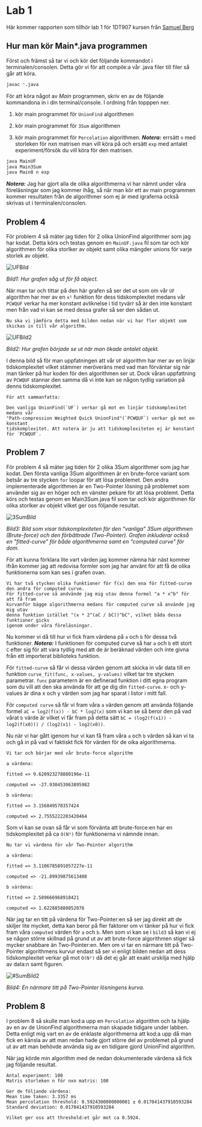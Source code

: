 # Lab 1

Här kommer rapporten som tillhör lab 1 för 1DT907 kursen från [Samuel Berg](<sb224sc@student.lnu.se>)

## Hur man kör Main*.java programmen

Först och främst så tar vi och kör det följande kommandot i terminalen/consolen. Detta gör vi för att compile:a vår .java filer till filer så går att köra.

```bash
javac *.java
```

För att köra något av *Main* programmen, skriv en av de följande kommandona in i din terminal/console. I ordning från topppen ner.

1. kör main programmet för `UnionFind` algorithmen

2. kör main programmet för `3Sum` algorithmen

3. kör main programmet för `Percolation` algorithmen. ***Notera:*** errsätt `n` med storleken för nxn matrisen man vill köra på och ersätt `exp` med antalet experiment/försök du vill köra för den matrisen.

```bash
java MainUF
java Main3Sum
java Main8 n exp
```

***Notera:*** Jag har gjort alla de olika algorithmerna vi har nämnt under våra föreläsningar som jag kommer ihåg, så när man kör ett av main programmen kommer resultaten från de algorithmer som ej är med igraferna också skrivas ut i terminalen/consolen.

## Problem 4

För problem 4 så mäter jag tiden för 2 olika UnionFind algorithmer som jag har kodat. Detta körs och testas genom en `MainUF.java` fil som tar och kör algorithmen för olika storlker av objekt samt olika mängder unions för varje storlek av objekt.

![UFBild](./pic/UF1.png)

*Bild1: Hur grafen såg ut för få object.*

När man tar och tittar på den här grafen så ser det ut som om vår `UF` algorithm har mer av en `x²` funktion för dess tidskomplexitet medans vår `PCWQUF` verkar ha mer konstant avliknelse i tid tyvärr så är den inte konstant men från vad vi kan se med dessa grafer så ser den sådan ut.

```Text
Nu ska vi jämföra detta med bilden nedan när vi har fler objekt som skickas in till vår algorithm.
```

![UFBild2](./pic/UF2.png)

*Bild2: Hur grafen började se ut när man ökade antalet objekt.*

I denna bild så för man uppfatningen att vår `UF` algorithm har mer av en linjär tidskomplexitet vilket stämmer meröveräns med vad man förväntar sig när man tänker på hur koden för den algorithmen ser ut. Dock våran uppfattning av `PCWQUF` stannar den samma då vi inte kan se någon tydlig variation på denns tidskomplexitet.

```Text
För att sammanfatta:

Den vanliga UnionFind(`UF`) verkar gå mot en linjär tidskomplexitet medans vår
"Path-compression Weighted Quick UnionFind"(`PCWQUF`) verkar gå mot en konstant
tidskomplexitet. Att notera är ju att tidskomplexiteten ej är konstant för `PCWQUF`.
```

## Problem 7

För problem 4 så mäter jag tiden för 2 olika 3Sum algorithmer som jag har kodat. Den första vanliga 3Sum algorithmen är en brute-force variant som betsår av tre stycken `for` loopar för att lösa problemet. Den andra implementerade algorithmen är en Two-Pointer lösning på problemet som använder sig av en höger och en vänster pekare för att lösa problemt. Detta körs och testas genom en Main3Sum.java fil som tar och kör algorithmen för olika storlker av objekt vilket ger oss följande resultat.

![3SumBild](./pic/3Sum.png)

*Bild3: Bild som visar tidskomplexiteten för den "vanliga" 3Sum algorithmen (Brute-force) och den förbättrade (Two-Pointer). Grafen inkluderar också en "fitted-curve" för både algorithmerna samt en "computed curve" för dom.*

För att kunna förklara lite vart värden jag kommer nämna här näst kommer ifrån kommer jag att redovisa formler som jag har använt för att få de olika funktionerna som kan ses i grafen ovan.

```Text
Vi har två stycken olika funktioner för f(x) den ena för fitted-curve den andra för computed curve.
För fitted-curve så andvände jag mig utav denna formel "a * x^b" för att få fram
kurvanför bägge algorithmerna medans för computed curve så använde jag mig utav
denna funktion istället "(x * 2^(aC / bC))^bC", vilket båda dessa funktioner gicks
igenom under våra föreläsningar.
```

Nu kommer vi då till hur vi fick fram värdena på `a` och `b` för dessa två funktioner. ***Notera:*** I funktionen för computed curve så har `a` och `b` ett stort `C` efter sig för att vara tydlig med att de är beräknad värden och inte givna från ett importerat biblioteks funktion.

För `fitted-curve` så får vi dessa värden genom att skicka in vår data till en funktion `curve_fit(func, x-values, y-values)` vilket tar tre stycken parametrar. `func` parametern är en definerad funktion i ditt egna program som du vill att den ska använda för att ge dig din `fitted-curve`. x- och y-values är dina x och y värden som jag har sparat i listor i mitt fall.

För `computed curve` så får vi fram våra `a` värden genom att använda följande formel `aC = log2(f(x)) - bC * log2(x)` som vi kan se så beror den på vad vårat `b` värde är vilket vi får fram på detta sätt `bC = (log2(f(x1)) - log2(f(x0))) / (log2(x1) - log2(x0))`.

Nu när vi har gått igenom hur vi kan få fram våra `a` och `b` värden så kan vi ta och gå in på vad vi faktiskt fick för värden för de oika algorithmerna.

```Text
Vi tar och börjar med vår brute-force algorithm

a värdena:

fitted => 9.620923278880196e-11

computed => -27.930453063895982

b värdena:

fitted => 3.156849570357424

computed => 2.7555222203420464
```

Som vi kan se ovan så får vi som förvänta att brute-force:en har en tidskomplexitet på ca `O(N³)` för funktionerna vi nämnde innan.

```Text
Nu tar vi värdena för vår Two-Pointer algorithm

a värdena:

fitted => 3.1106785891057227e-11

computed => -21.89939875613408

b värdena:

fitted => 2.589666968918421

computed => 1.622885880852076
```

När jag tar en titt på värdena för Two-Pointer:en så ser jag direkt att de skiljer lite mycket, detta kan beror på fler faktorer om vi tänker på hur vi fick fram våra `computed` värden för `a` och `b`. Men som vi kan se i `bild3` så kan vi ej se någon större skillnad på grund ut av att brute-force algorithmen stiger så mycker snabbare än Two-Pointer:en. Men om vi tar en närmare titt på Two-Pointer algorithmens kurvur endast så ser vi enligt bilden nedan att dess tidskomplexitet verkar gå mot `O(N²)` då det ej går att exakt urskilja med hjälp av data:n samt figuren.

![#SumBild2](./pic/TP.png)

*Bild4: En närmare titt på Two-Pointer lösningens kurva.*

## Problem 8

I problem 8 så skulle man kod:a upp en `Percolation` algorithm och ta hjälp av en av de UnionFind algorithmerna man skapade tidigare under labben. Detta enligt mig vart en av de enklaste algorithmerna att kod:a upp då man fick en känsla av att man redan hade gjort större del av problemet på grund ut av att man behövde använda sig av en tidigare gjord UnionFind algorithm.

När jag körde min algorithm med de nedan dokumenterade värdena så fick jag följande resultat.

```Text
Antal experiment: 100
Matris storleken n för nxn matris: 100

Ger de följande värdena:
Mean time taken: 3.3357 ms
Mean percolation threshold: 0.5924300000000001 ± 0.017041437910593284
Standard deviation: 0.017041437910593284

Vilket ger oss att threshold:et går mot ca 0.5924.
```
